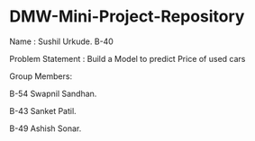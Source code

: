 # DMW-Mini-Project-Repository
Name : Sushil Urkude. B-40

Problem Statement : Build a Model to predict Price of used cars

Group Members:

B-54 Swapnil Sandhan.

B-43 Sanket Patil.

B-49 Ashish Sonar.
